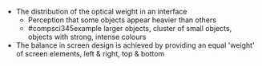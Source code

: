 - The distribution of the optical weight in an interface
	- Perception that some objects appear heavier than others
	- #compsci345example larger objects, cluster of small objects, objects with strong, intense colours
- The balance in screen design is achieved by providing an equal 'weight' of screen elements, left & right, top & bottom